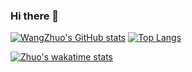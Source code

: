 ### Hi there 👋
[![WangZhuo's GitHub stats](https://readme-stats-virid.vercel.app/api?username=WangZhuo2015&count_private=true&include_all_commits=true&theme=dracula&rank_icon=percentile)](https://github.com/anuraghazra/github-readme-stats)
[![Top Langs](https://readme-stats-virid.vercel.app/api/top-langs/?username=WangZhuo2015&hide=JavaScript)](https://github.com/anuraghazra/github-readme-stats)

[![Zhuo's wakatime stats](https://readme-stats-virid.vercel.app/api/wakatime?username=WangZhuo2015)](https://github.com/anuraghazra/github-readme-stats)
<!--
**WangZhuo2015/WangZhuo2015** is a ✨ _special_ ✨ repository because its `README.md` (this file) appears on your GitHub profile.

Here are some ideas to get you started:

- 🔭 I’m currently working on ...
- 🌱 I’m currently learning ...
- 👯 I’m looking to collaborate on ...
- 🤔 I’m looking for help with ...
- 💬 Ask me about ...
- 📫 How to reach me: ...
- 😄 Pronouns: ...
- ⚡ Fun fact: ...
-->
